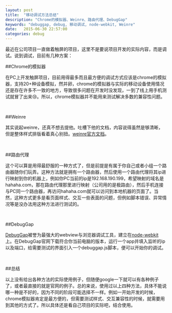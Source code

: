 ```yaml
---
layout: post
title:  "移动调试方法总结"
description: "Chrome的模拟器、Weinre、路由代理、DebugGap"
keywords: "debuggap, debug, 移动调试, node-webkit, Weinre"
date:   2015-06-30 22:57:00
categories: debug
---
```


最近在公司项目一直做着触屏的项目，这里不是要说项目开发的实际内容，而是调试。说到调试，目前有几种方案：

##Chrome的模拟器

在PC上开发触屏项目，目前用得最多而且最方便的调试方式应该是chrome的模拟器，支持20+种设备模拟，然并卵，chrome的模拟器与实际的移动设备使用情况还是存在许多不一致的地方，导致很多问题在开发时没发现，一到了线上用手机测试就冒了出来😢。所以，chrome模拟器并不能用来测试解决多数的兼容性问题。

<br/>

##Weinre

其实说起weinre，还真不想去提他。吐槽下他的文档，内容说得虽然是够清晰，但是整体样式排版看着真心别扭。[weinre官方文档](http://people.apache.org/~pmuellr/weinre/docs/latest/)。

<br/>

##路由代理

这个可以算是用得最舒服的一种方式了，但是前提是有属于你自己或者小组一个路由器随你们玩弄。这种方法就是拥有一个路由器，然后使用一个路由代理将其ip进行映射到你的机器上，例如你PC当前的ip是192.168.190.199，希望映射的域名是hahaha.com，那在路由代理那里进行映射（公司用的是极路由），然后手机连接与PC同一个路由器，再访问hahaha.com就可以访问到本地机器的页面了。当然，这种方式更多是看页面样式、交互一些表面的问题，但例如脚本错误、异常情况等是没办法用这种方法进行测试的。

<br/>

##DebugGap

[DebugGap](http://www.debuggap.com/)被誉为最强大的webview与浏览器调试工具，建立在[node-webkit](https://github.com/nwjs/nw.js)上。在DebugGap官网下载符合你当前电脑的版本，运行一个app并填入监听的ip以及端口，给需要测试的界面引入一个debuggap.js脚本，便可以开始你的调试。

<br/>

##总结

以上没有给出各种方法的实际使用例子，但随便google一下就可以有各种例子了，或者最直接的就是官网的例子。总的来说，使用过以上四种方法，具体不能说哪一种是不好的，因为不同的阶段可能选择不一样。例如一开始开发的时候，chrome模拟器肯定是最方便的，但需要测试样式、交互兼容性的时候，就需要用到其他的方式了。所以具体还是看自己项目的实际吧，结合使用。